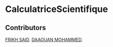 # CalculatriceScientifique

## Contributors
[FRIKH SAID](https://github.com/Frikh-Said).
[DAAOUAN MOHAMMED](https://github.com/Daaouan-Mohammed).
